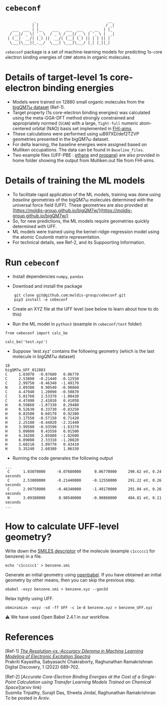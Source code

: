 # `cebeconf`

```
             _                                __ 
            | |                              / _|
   ___  ___ | |__    ___   ___  ___   _ __  | |_ 
  / __|/ _ \| '_ \  / _ \ / __|/ _ \ | '_ \ |  _|
 | (__|  __/| |_) ||  __/| (__| (_) || | | || |  
  \___|\___||_.__/  \___| \___|\___/ |_| |_||_|
```

`cebeconf` package is a set of machine-learning models for predicting 1s-`c`ore `e`lectron `b`inding `e`nergies of `CONF` atoms in organic molecules. 

# Details of target-level 1s core-electron binding energies
- Models were trained on 12880 small organic molecules from the [bigQM7ω dataset](https://moldis-group.github.io/bigQM7w/) (Ref-1).
- Target property (1s core-electron binding energies) was calculated using the meta-GGA-DFT method strongly constrained and appropriately normed (`SCAN`) with a large, `Tight-full` numeric atom-centered orbital (NAO) basis set implemented in [FHI-aims](https://fhi-aims.org/).
- These calculations were performed using ωB97XD/def2TZVP geometries presented in the bigQM7ω dataset.
- For delta learning, the baseline energies were assigned based on Mulliken occupations. The data can be found in `Baseline_files`.
- Two example files (UFF-PBE : [ethane](https://github.com/moldis-group/cebeconf/blob/main/example_Mulliken_ethane_UFF_pbe_cc-pVDZ.txt) and [propane](https://github.com/moldis-group/cebeconf/blob/main/example_Mulliken_propane_UFF_pbe_cc-pVDZ.txt)) are also provided in home folder showing the output from Mulliken.out file from FHI-aims.

 # Details of training the ML models 
- To facilitate rapid application of the ML models, training was done using _baseline_ geometries of the bigQM7ω molecules determined with the universal force field (UFF). These geometries are also provided at [https://moldis-group.github.io/bigQM7w/](https://moldis-group.github.io/bigQM7w/)
- So, for new predictions, the ML models require geometries quickly determined with UFF.
- ML models were trained using the kernel-ridge-regression model using the atomic Coulomb matrix representation.
- For technical details, see Ref-2, and its Suppoorting Information. 

# Run `cebeconf` 

 - Install dependencies `numpy`, `pandas`

- Download and install the package
```
    git clone git@github.com:moldis-group/cebeconf.git
    pip3 install -e cebeconf
```
 - Create an XYZ file at the UFF level (see below to learn about how to do this)

 - Run the ML model in `python3` (example in `cebeconf/test` folder)

 ```
from cebeconf import calc_be
  
calc_be('test.xyz')
 ```

 - Suppose `test.xyz' contains the following geometry (which is the last molecule in bigQM7ω dataset)
```
18
bigQM7w_UFF_012883
C     1.03070  -0.07680   0.06770  
C     2.53800  -0.21440  -0.12550  
C     2.99750  -0.46340  -1.49170  
N     3.09380   0.90540  -0.90860  
C     4.47940   1.20090  -0.50870  
C     5.01760   2.53370  -1.00430  
C     4.47490   2.41010   0.41050  
H     0.59860  -1.07330   0.29480  
H     0.52630   0.33730  -0.83250  
H     0.83500   0.60170   0.92380  
H     3.17550  -0.57150   0.71420  
H     2.25180  -0.44020  -2.31440  
H     3.99580  -0.93590  -1.63370  
H     5.09800   0.43550   0.01500  
H     4.34280   2.85880  -1.82600  
H     6.09080   2.33310  -1.20820  
H     3.60210   3.09770   0.43410  
H     5.35240   2.60380   1.06330 
```

- Running the code generates the following output
```
...
 C      1.03070000     -0.07680000      0.06770000     290.62 eV, 0.24 seconds
 C      2.53800000     -0.21440000     -0.12550000     291.22 eV, 0.26 seconds
 C      2.99750000     -0.46340000     -1.49170000     291.04 eV, 0.26 seconds
 N      3.09380000      0.90540000     -0.90860000     404.81 eV, 0.11 seconds
...
```

# How to calculate UFF-level geometry? 

Write down the [SMILES descriptor](https://en.wikipedia.org/wiki/Simplified_molecular-input_line-entry_system) of the molecule (example `c1ccccc1` for benzene) in a file. 

    echo 'c1ccccc1' > benzene.smi

Generate an initial geometry using [openbabel](http://openbabel.org/wiki/Main_Page). If you have obtained an initial geometry by other means, then you can skip the previous step.

    obabel -oxyz benzene.smi > benzene.xyz --gen3d

Relax tightly using UFF.

    obminimize -oxyz -sd -ff UFF -c 1e-8 benzene.xyz > benzene_UFF.xyz

:warning: We have used Open Babel 2.4.1 in our workflow.

# References
[Ref-1] [_The Resolution-vs.-Accuracy Dilemma in Machine Learning Modeling of Electronic Excitation Spectra_](https://doi.org/10.1039/D1DD00031D)                  
Prakriti Kayastha, Sabyasachi Chakraborty, Raghunathan Ramakrishnan    
Digital Discovery, 1 (2022) 689-702.    

[Ref-2] [_Accurate Core-Electron Binding Energies at the Cost of a Single-Point Calculation using Transfer Learning Models Trained on Chemical Space_](arxiv link)    
Susmita Tripathy, Surajit Das, Shweta Jindal, Raghunathan Ramakrishnan      
To be posted in Arxiv. 
